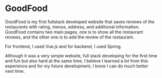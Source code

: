 # GoodFood

GoodFood is my first fullstack developed website that saves reviews of the restaurants with rating, menus, address, and additional information.
GoodFood contains two main pages, one is to show all the restaurant reviews, and the other one is to add the review of the restaurant.

For frontend, I used Vue.js and for backend, I used Spring.

Although it was a very simple website, full stack developing for the first time and fun but also hard at the same time.
I believe I learned a lot from this experience and for my future development, I know I can do much better next time.
